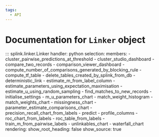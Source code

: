 ```yaml
---
tags:
  - API
---
```

# Documentation for `Linker` object



::: splink.linker.Linker
    handler: python
    selection:
      members:
        - cluster_pairwise_predictions_at_threshold
        - cluster_studio_dashboard
        - compare_two_records
        - comparison_viewer_dashboard
        - compute_number_of_comparisons_generated_by_blocking_rule
        - compute_tf_table
        - delete_tables_created_by_splink_from_db
        - deterministic_link
        - estimate_m_from_label_column
        - estimate_parameters_using_expectation_maximisation
        - estimate_u_using_random_sampling
        - find_matches_to_new_records
        - initialise_settings
        - m_u_parameters_chart
        - match_weight_histogram
        - match_weights_chart
        - missingness_chart
        - parameter_estimate_comparisons_chart
        - precision_recall_chart_from_labels
        - predict
        - profile_columns
        - roc_chart_from_labels
        - roc_table_from_labels
        - train_m_from_pairwise_labels
        - unlinkables_chart
        - waterfall_chart
    rendering:
      show_root_heading: false
      show_source: true
